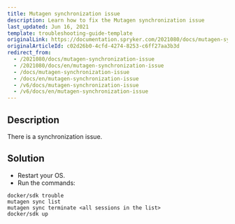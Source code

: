 ```yaml
---
title: Mutagen synchronization issue
description: Learn how to fix the Mutagen synchronization issue
last_updated: Jun 16, 2021
template: troubleshooting-guide-template
originalLink: https://documentation.spryker.com/2021080/docs/mutagen-synchronization-issue
originalArticleId: c02d26b0-4cfd-4274-8253-c6ff27aa3b3d
redirect_from:
  - /2021080/docs/mutagen-synchronization-issue
  - /2021080/docs/en/mutagen-synchronization-issue
  - /docs/mutagen-synchronization-issue
  - /docs/en/mutagen-synchronization-issue
  - /v6/docs/mutagen-synchronization-issue
  - /v6/docs/en/mutagen-synchronization-issue
---
```


## Description

There is a synchronization issue.

## Solution

* Restart your OS.
* Run the commands:

```
docker/sdk trouble
mutagen sync list
mutagen sync terminate <all sessions in the list>
docker/sdk up
```
